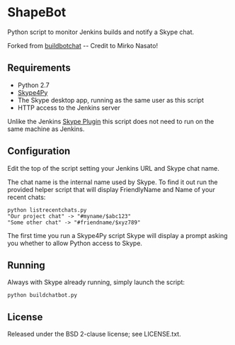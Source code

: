 ShapeBot
============

Python script to monitor Jenkins builds and notify a Skype chat.

Forked from [buildbotchat](https://github.com/mirkonasato/buildchatbot) -- Credit to Mirko Nasato!

Requirements
------------

* Python 2.7
* [Skype4Py](http://pypi.python.org/pypi/Skype4Py/)
* The Skype desktop app, running as the same user as this script
* HTTP access to the Jenkins server

Unlike the Jenkins
[Skype Plugin](https://wiki.jenkins-ci.org/display/JENKINS/Skype+Plugin)
this script does not need to run on the same machine as Jenkins.

Configuration
-------------

Edit the top of the script setting your Jenkins URL and Skype chat name.

The chat name is the internal name used by Skype. To find it out run the
provided helper script that will display FriendlyName and Name of your
recent chats:

    python listrecentchats.py
    "Our project chat" -> "#myname/$abc123"
    "Some other chat" -> "#friendname/$xyz789"

The first time you run a Skype4Py script Skype will display a prompt
asking you whether to allow Python access to Skype.

Running
-------

Always with Skype already running, simply launch the script:

    python buildchatbot.py

License
-------

Released under the BSD 2-clause license; see LICENSE.txt.

